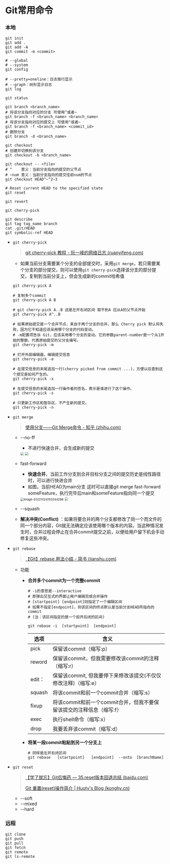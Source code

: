 # Git常用命令



### 本地

```shell
git init
git add .
git add -A
git commit -m <commit>

# --global
# --system
git config 

# --pretty=oneline：日志按行显示
# --graph：树形显示日志
git log

git status

git branch <branch_name>
# 将该分支指向对应的分支 可使用^或者~
git branch -f <branch_name> <branch_name>
# 将该分支指向对应的提交上 可使用^或者~
git branch -f <branch_name> <commit_id>
# 删除分支
git branch -d <branch_name>

git checkout
# 创建并切换到该分支
git checkout -b <branch_name>

git checkout -- <file>
# ^    意义：当前分支指向的提交的父节点
# ~num 意义：当前分支指向的提交往前num的节点
git checkout HEAD^~^2~3

# Reset current HEAD to the specified state
git reset 

git revert 

git cherry-pick

git describe
git tag tag_name branch
cat .git/HEAD
git symbolic-ref HEAD
```

- `git cherry-pick`

  > [git cherry-pick 教程 - 阮一峰的网络日志 (ruanyifeng.com)](https://www.ruanyifeng.com/blog/2020/04/git-cherry-pick.html)

  - 如果当前分支需要某个分支的全部提交时，采用`git merge`，若只需要某个分支的部分提交，则可以使用`git cherry-pick`选择该分支的部分提交，复制到当前分支上，但会生成新的commit哈希值

  ```shell
  git cherry-pick A
  
  # 复制多个commit
  git cherry-pick A B
  
  # git cherry-pick A..B 这是左开右闭区间 取不到A 应从A的父节点开始
  git cherry-pick A^..B
  
  # 如果原始提交是一个合并节点，来自于两个分支的合并，那么 Cherry pick 默认将失败，因为它不知道应该采用哪个分支的代码变动。
  # -m配置项告诉 Git，应该采用哪个分支的变动。它的参数parent-number是一个从1开始的整数，代表原始提交的父分支编号。
  git cherry-pick -m 
  
  # 打开外部编辑器，编辑提交信息
  git cherry-pick -e
  
  # 在提交信息的末尾追加一行(cherry picked from commit ...)，方便以后查到这个提交是如何产生的。
  git cherry-pick -x
  
  # 在提交信息的末尾追加一行操作者的签名，表示是谁进行了这个操作。
  git cherry-pick -s
  
  # 只更新工作区和暂存区，不产生新的提交。
  git cherry-pick -n
  ```

  

- `git merge`

  > [使用分支——Git Merge命令 - 知乎 (zhihu.com)](https://zhuanlan.zhihu.com/p/467878513)

  - --no-ff

    - 不进行快速合并，会生成新的提交

    <img src="D:\Program Files\电子书\go\md\图片\image-20221024152436964.png" style="zoom:67%;" />

    <img src="D:\Program Files\电子书\go\md\图片\image-20221024152450678.png" style="zoom: 67%;" />

  - fast-forward

    - **快速合并**，当前工作分支到合并目标分支之间的提交历史是线性路径时，可以进行快进合并
    - 如图，当前HEAD为main分支 这时可以直接git merge fast-forward someFeature，执行完毕后main和someFeature指向同一个提交

    <img src="D:\Program Files\电子书\go\md\图片\image-20221024150244298.png" alt="image-20221024150244298" style="zoom:67%;" />

    <img src="D:\Program Files\电子书\go\md\图片\image-20221024150402146.png" style="zoom:67%;" />

  - --squash

  - **解决冲突(Conflict)** ：如果将要合并的两个分支都修改了同一个而文件的同一个部分内容，Git就无法确定应该使用哪个版本的内容。当这种情况发生时，合并过程会停止在合并commit提交之前，以便给用户留下机会手动修复这些冲突。

- `git rebase`

  > [【Git】rebase 用法小结 - 简书 (jianshu.com)](https://www.jianshu.com/p/4a8f4af4e803)

  - 功能

    - **合并多个commit为一个完整commit**

      ```shell
      # -i的意思是--interactive
      # 即弹出交互式的界面让用户编辑完成合并操作
      # [startpoint] [endpoint]则指定了一个编辑区间
      # 如果不指定[endpoint]，则该区间的终点默认是当前分支HEAD所指向的commit
      # (注：该区间指定的是一个前开后闭的区间)
      
      git rebase -i  [startpoint]  [endpoint]
      ```

      | 选项   | 含义                                                         |
      | ------ | ------------------------------------------------------------ |
      | pick   | 保留该commit（缩写:p）                                       |
      | reword | 保留该commit，但我需要修改该commit的注释（缩写:r）           |
      | edit： | 保留该commit, 但我要停下来修改该提交(不仅仅修改注释)（缩写:e） |
      | squash | 将该commit和前一个commit合并（缩写:s）                       |
      | fixup  | 将该commit和前一个commit合并，但我不要保留该提交的注释信息（缩写:f） |
      | exec   | 执行shell命令（缩写:x）                                      |
      | drop   | 我要丢弃该commit（缩写:d）                                   |

    - **将某一段commit粘贴到另一个分支上**

      ```shell
      # 同样是左开右闭区间
      git rebase   [startpoint]   [endpoint]  --onto  [branchName]
      ```
    

- `git reset`

  > [【学了就忘】Git后悔药 — 35.reset版本回退总结 (baidu.com)](https://baijiahao.baidu.com/s?id=1705605887130284508&wfr=spider&for=pc)
  >
  > [Git 重置(reset)操作简介 | Huoty's Blog (konghy.cn)](https://blog.konghy.cn/2018/04/28/git-reset/)

  - --soft
  - --mixed
  - --hard

### 远程

```shell
git clone
git push 
git pull
git fetch 
git remote
git ls-remote
```

